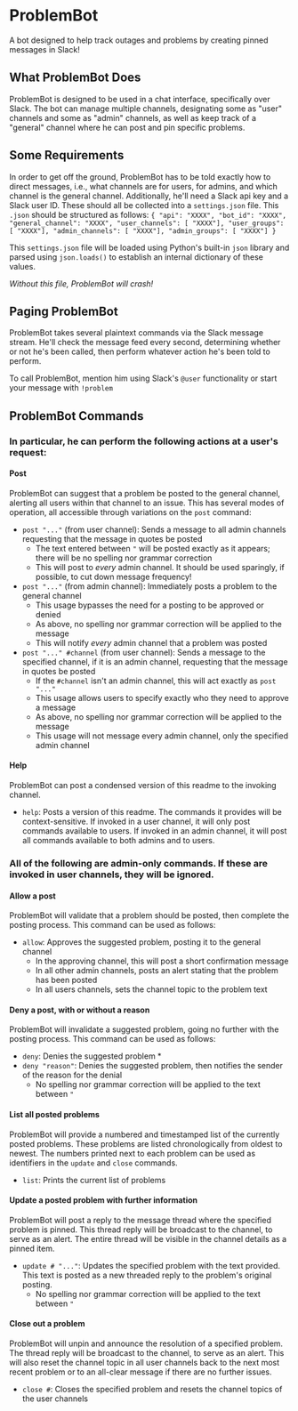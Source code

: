 # ProblemBot
A bot designed to help track outages and problems by creating pinned messages in Slack!

## What ProblemBot Does
ProblemBot is designed to be used in a chat interface, specifically over Slack. The bot can manage multiple channels,
designating some as "user" channels and some as "admin" channels, as well as keep track of a "general" channel where
he can post and pin specific problems.

## Some Requirements
In order to get off the ground, ProblemBot has to be told exactly how to direct messages, i.e., what channels are for users, for admins, and which channel is the general channel. Additionally, he'll need a Slack api key and a Slack user ID.
These should all be collected into a `settings.json` file. This `.json` should be structured as follows:
`{
 "api": "XXXX",
 "bot_id": "XXXX",
 "general_channel": "XXXX",
 "user_channels": [
   "XXXX"],
 "user_groups": [
   "XXXX"],
 "admin_channels": [
   "XXXX"],
 "admin_groups": [
   "XXXX"]
}`

This `settings.json` file will be loaded using Python's built-in `json` library and parsed using `json.loads()` to establish an internal dictionary of these values.

*Without this file, ProblemBot will crash!*

## Paging ProblemBot
ProblemBot takes several plaintext commands via the Slack message stream. He'll check the message feed every second,
determining whether or not he's been called, then perform whatever action he's been told to perform.

To call ProblemBot, mention him using Slack's `@user` functionality or start your message with `!problem`

## ProblemBot Commands
### In particular, he can perform the following actions at a user's request:
#### Post
ProblemBot can suggest that a problem be posted to the general channel, alerting all users within that channel to an issue.
This has several modes of operation, all accessible through variations on the `post` command:
* `post "..."` (from user channel): Sends a message to all admin channels requesting that the message in quotes be posted
  * The text entered between `"` will be posted exactly as it appears; there will be no spelling nor grammar correction
  * This will post to *every* admin channel. It should be used sparingly, if possible, to cut down message frequency!
* `post "..."` (from admin channel): Immediately posts a problem to the general channel
  * This usage bypasses the need for a posting to be approved or denied
  * As above, no spelling nor grammar correction will be applied to the message
  * This will notify *every* admin channel that a problem was posted
* `post "..." #channel` (from user channel): Sends a message to the specified channel, if it is an admin channel, requesting
that the message in quotes be posted
  * If the `#channel` isn't an admin channel, this will act exactly as `post "..."`
  * This usage allows users to specify exactly who they need to approve a message
  * As above, no spelling nor grammar correction will be applied to the message
  * This usage will not message every admin channel, only the specified admin channel
#### Help
ProblemBot can post a condensed version of this readme to the invoking channel.
* `help`: Posts a version of this readme. The commands it provides will be context-sensitive. If invoked in a user channel,
it will only post commands available to users. If invoked in an admin channel, it will post all commands available to both
admins and to users.
  
### All of the following are admin-only commands. If these are invoked in user channels, they will be ignored.
#### Allow a post
ProblemBot will validate that a problem should be posted, then complete the posting process.
This command can be used as follows:
* `allow`: Approves the suggested problem, posting it to the general channel
  * In the approving channel, this will post a short confirmation message
  * In all other admin channels, posts an alert stating that the problem has been posted
  * In all users channels, sets the channel topic to the problem text
#### Deny a post, with or without a reason
ProblemBot will invalidate a suggested problem, going no further with the posting process.
This command can be used as follows:
* `deny`: Denies the suggested problem
  * 
* `deny "reason"`: Denies the suggested problem, then notifies the sender of the reason for the denial
  * No spelling nor grammar correction will be applied to the text between `"`
#### List all posted problems
ProblemBot will provide a numbered and timestamped list of the currently posted problems. These problems are listed
chronologically from oldest to newest. The numbers printed next to each problem can be used as identifiers in the `update` and
`close` commands.
* `list`: Prints the current list of problems
#### Update a posted problem with further information
ProblemBot will post a reply to the message thread where the specified problem is pinned. This thread reply will be broadcast
to the channel, to serve as an alert. The entire thread will be visible in the channel details as a pinned item.
* `update # "..."`: Updates the specified problem with the text provided. This text is posted as a new threaded reply to
the problem's original posting.
  * No spelling nor grammar correction will be applied to the text between `"`
#### Close out a problem
ProblemBot will unpin and announce the resolution of a specified problem. The thread reply will be broadcast to the channel,
to serve as an alert. This will also reset the channel topic in all user channels back to the next most recent problem or
to an all-clear message if there are no further issues.
* `close #`: Closes the specified problem and resets the channel topics of the user channels
